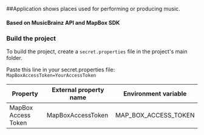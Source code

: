 ##Application shows places used for performing or producing music.
#### Based on MusicBrainz API and MapBox SDK

### Build the project

To build the project, create a `secret.properties` file in the project's main folder.

Paste this line in your secret.properties file:
`MapBoxAccessToken=YourAccessToken`

| Property             | External property name | Environment variable |
|----------------------|------------------------|----------------------|
| MapBox Access Token  | MapBoxAccessToken      | MAP_BOX_ACCESS_TOKEN |
